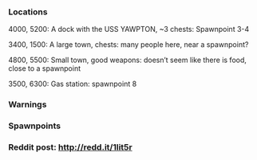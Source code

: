 ### Locations

4000, 5200: A dock with the USS YAWPTON, ~3 chests: Spawnpoint 3-4

3400, 1500: A large town, chests: many people here, near a spawnpoint?

4800, 5500: Small town, good weapons: doesn’t seem like there is food, close to a spawnpoint

3500, 6300: Gas station: spawnpoint 8


### Warnings


### Spawnpoints


### Reddit post: http://redd.it/1lit5r
